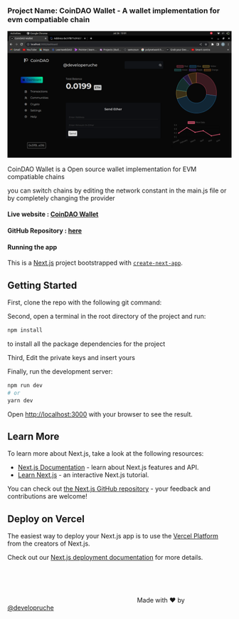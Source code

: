 ### Project Name: CoinDAO Wallet - A wallet implementation for evm compatiable chain

![alt text](https://github.com/developeruche/ethereum-wallet/blob/main/public/demo.png)

CoinDAO Wallet is a Open source wallet implementation for EVM compatiable chains 


you can switch chains by editing the network constant in the main.js file or by completely changing the provider

#### Live website : [CoinDAO Wallet](https://cryptocurrencywallet.vercel.app/)

#### GitHub Repository : [here](https://github.com/developeruche/ethereum-wallet)


#### Running the app

This is a [Next.js](https://nextjs.org/) project bootstrapped with [`create-next-app`](https://github.com/vercel/next.js/tree/canary/packages/create-next-app).



## Getting Started

First, clone the repo with the following git command:

Second, open a terminal in the root directory of the project and run:

```bash
npm install
```

to install all the package dependencies for the project

Third, Edit the private keys and insert yours

Finally, run the development server:

```bash
npm run dev
# or
yarn dev
```

Open [http://localhost:3000](http://localhost:3000) with your browser to see the result.


## Learn More

To learn more about Next.js, take a look at the following resources:

- [Next.js Documentation](https://nextjs.org/docs) - learn about Next.js features and API.
- [Learn Next.js](https://nextjs.org/learn) - an interactive Next.js tutorial.

You can check out [the Next.js GitHub repository](https://github.com/vercel/next.js/) - your feedback and contributions are welcome!

## Deploy on Vercel

The easiest way to deploy your Next.js app is to use the [Vercel Platform](https://vercel.com/new?utm_medium=default-template&filter=next.js&utm_source=create-next-app&utm_campaign=create-next-app-readme) from the creators of Next.js.

Check out our [Next.js deployment documentation](https://nextjs.org/docs/deployment) for more details.

<br />
<br />
<br />

&nbsp;&nbsp;&nbsp;&nbsp;&nbsp;&nbsp;&nbsp;&nbsp;&nbsp;&nbsp;&nbsp;&nbsp;&nbsp;&nbsp;&nbsp;&nbsp;&nbsp;&nbsp;&nbsp;&nbsp;&nbsp;&nbsp;&nbsp;&nbsp;&nbsp;&nbsp;&nbsp;&nbsp;&nbsp;&nbsp;&nbsp;&nbsp;&nbsp;&nbsp;&nbsp;&nbsp;&nbsp;&nbsp;&nbsp;&nbsp;&nbsp;&nbsp;&nbsp;&nbsp;&nbsp;&nbsp;&nbsp;&nbsp;&nbsp;&nbsp;&nbsp;&nbsp;&nbsp;&nbsp;&nbsp;&nbsp;&nbsp;&nbsp;&nbsp;&nbsp;&nbsp;&nbsp;&nbsp;&nbsp;&nbsp;&nbsp;&nbsp;&nbsp;&nbsp;&nbsp;&nbsp;&nbsp;&nbsp;&nbsp;Made with :heart:
by [@developruche](https://github.com/developeruche)

